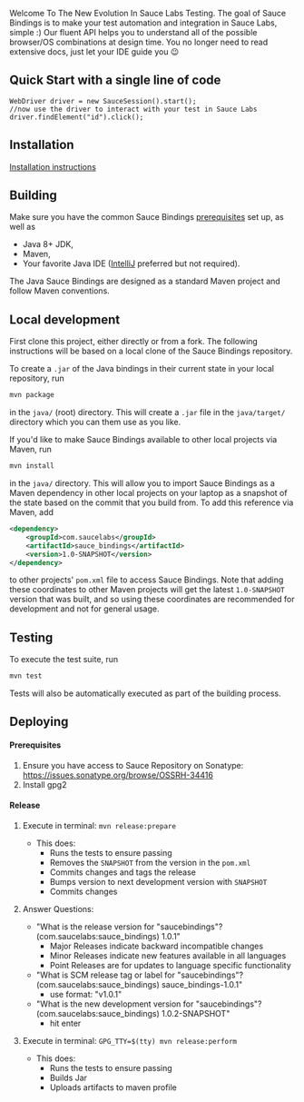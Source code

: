 Welcome To The New Evolution In Sauce Labs Testing.
The goal of Sauce Bindings is to make your test automation and integration in Sauce Labs, simple :)
Our fluent API helps you to understand all of the possible browser/OS combinations at design time.
You no longer need to read extensive docs, just let your IDE guide you 😉

## Quick Start with a single line of code
```
WebDriver driver = new SauceSession().start();
//now use the driver to interact with your test in Sauce Labs
driver.findElement("id").click();
```

## Installation

[Installation instructions](https://opensource.saucelabs.com/sauce_bindings/docs/getting-started)

## Building

Make sure you have the common Sauce Bindings [prerequisites](https://github.com/saucelabs/sauce_bindings#getting-started-and-prerequisites) set up, as well as

-  Java 8+ JDK,
-  Maven,
-  Your favorite Java IDE ([IntelliJ](https://www.jetbrains.com/idea/download/index.html) preferred but not required).

The Java Sauce Bindings are designed as a standard Maven project and follow Maven conventions.

## Local development

First clone this project, either directly or from a fork. The following instructions will be based on a local clone of the Sauce Bindings repository.

To create a `.jar` of the Java bindings in their current state in your local repository, run

```bash
mvn package
```

in the `java/` (root) directory. This will create a `.jar` file in the `java/target/` directory which you can them use as you like.

If you'd like to make Sauce Bindings available to other local projects via Maven, run

```bash
mvn install
```

in the `java/` directory. This will allow you to import Sauce Bindings as a Maven dependency in other local projects on your laptop as a snapshot of the state based on the commit that you build from. To add this reference via Maven, add

```xml
<dependency>
    <groupId>com.saucelabs</groupId>
    <artifactId>sauce_bindings</artifactId>
    <version>1.0-SNAPSHOT</version>
</dependency>
```

to other projects' `pom.xml` file to access Sauce Bindings. Note that adding these coordinates to other Maven projects will get the latest `1.0-SNAPSHOT` version that was built, and so using these coordinates are recommended for development and not for general usage.

## Testing

To execute the test suite, run

```bash
mvn test
```

Tests will also be automatically executed as part of the building process.

## Deploying

#### Prerequisites
1.	Ensure you have access to Sauce Repository on Sonatype: https://issues.sonatype.org/browse/OSSRH-34416
2.	Install gpg2

#### Release
1. Execute in terminal: `mvn release:prepare`
    * This does:
        * Runs the tests to ensure passing
        * Removes the `SNAPSHOT` from the version in the `pom.xml`
        * Commits changes and tags the release
        * Bumps version to next development version with `SNAPSHOT`
        * Commits changes

2. Answer Questions:
    * "What is the release version for "saucebindings"? (com.saucelabs:sauce_bindings) 1.0.1"
        * Major Releases indicate backward incompatible changes
        * Minor Releases indicate new features available in all languages
        * Point Releases are for updates to language specific functionality
    * "What is SCM release tag or label for "saucebindings"? (com.saucelabs:sauce_bindings) sauce_bindings-1.0.1"
        * use format: "v1.0.1"
    * "What is the new development version for "saucebindings"? (com.saucelabs:sauce_bindings) 1.0.2-SNAPSHOT"
        * hit enter

3. Execute in terminal: `GPG_TTY=$(tty) mvn release:perform`
    * This does:
        * Runs the tests to ensure passing
        * Builds Jar
        * Uploads artifacts to maven profile 
